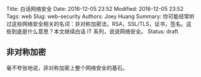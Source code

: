 Title: 白话网络安全
Date: 2016-12-05 23:52
Modified: 2016-12-05 23:52
Tags: web
Slug: web-security
Authors: Joey Huang
Summary: 你可能经常听过这些网络安全相关的名词：非对称加密法，RSA，SSL/TLS，证书，签名。这些到底是什么意思？本文继续白话 IT 系列，说说网络安全。
Status: draft

## 非对称加密



毫不夸张地说，非对称加密上整个网络安全的基石。

